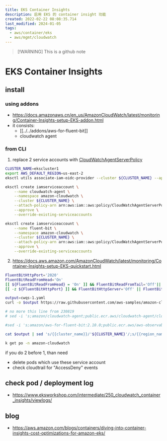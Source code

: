 ```yaml
---
title: EKS Container Insights
description: 启用 EKS 的 container insight 功能
created: 2022-02-22 08:08:35.714
last_modified: 2024-01-05
tags:
  - aws/container/eks
  - aws/mgmt/cloudwatch
---
```

> [!WARNING] This is a github note

# EKS Container Insights
## install
### using addons
- https://docs.amazonaws.cn/en_us/AmazonCloudWatch/latest/monitoring/Container-Insights-setup-EKS-addon.html
- it consists: 
    - [[../../addons/aws-for-fluent-bit]]
    - cloudwatch agent

### from CLI
1. replace 2 service accounts with [CloudWatchAgentServerPolicy](https://docs.aws.amazon.com/AmazonCloudWatch/latest/monitoring/Container-Insights-prerequisites.htm)
```sh
CLUSTER_NAME=ekscluster1
export AWS_DEFAULT_REGION=us-east-2
eksctl utils associate-iam-oidc-provider --cluster ${CLUSTER_NAME} --approve
```

```sh
eksctl create iamserviceaccount \
    --name cloudwatch-agent \
    --namespace amazon-cloudwatch \
    --cluster ${CLUSTER_NAME} \
    --attach-policy-arn arn:aws:iam::aws:policy/CloudWatchAgentServerPolicy \
    --approve \
    --override-existing-serviceaccounts

eksctl create iamserviceaccount \
    --name fluent-bit \
    --namespace amazon-cloudwatch \
    --cluster ${CLUSTER_NAME} \
    --attach-policy-arn arn:aws:iam::aws:policy/CloudWatchAgentServerPolicy \
    --approve \
    --override-existing-serviceaccounts

```

2. https://docs.aws.amazon.com/AmazonCloudWatch/latest/monitoring/Container-Insights-setup-EKS-quickstart.html
```sh
FluentBitHttpPort='2020'
FluentBitReadFromHead='On'
[[ ${FluentBitReadFromHead} = 'On' ]] && FluentBitReadFromTail='Off'|| FluentBitReadFromTail='On'
[[ -z ${FluentBitHttpPort} ]] && FluentBitHttpServer='Off' || FluentBitHttpServer='On'

output=cwqs-1.yaml
curl -o $output https://raw.githubusercontent.com/aws-samples/amazon-cloudwatch-container-insights/latest/k8s-deployment-manifest-templates/deployment-mode/daemonset/container-insights-monitoring/quickstart/cwagent-fluent-bit-quickstart.yaml 

# no more this line from 230819
# sed -i 's;amazon/cloudwatch-agent;public.ecr.aws/cloudwatch-agent/cloudwatch-agent;' $output

#sed -i 's;amazon/aws-for-fluent-bit:2.10.0;public.ecr.aws/aws-observability/aws-for-fluent-bit:2.28.0;' $output

cat $output | sed 's/{{cluster_name}}/'${CLUSTER_NAME}'/;s/{{region_name}}/'${AWS_DEFAULT_REGION}'/;s/{{http_server_toggle}}/"'${FluentBitHttpServer}'"/;s/{{http_server_port}}/"'${FluentBitHttpPort}'"/;s/{{read_from_head}}/"'${FluentBitReadFromHead}'"/;s/{{read_from_tail}}/"'${FluentBitReadFromTail}'"/' | kubectl apply -f - 

k get po -n amazon-cloudwatch

```

if you do 2 before 1, than need
- delete pods which use these service account
- check cloudtrail for "AccessDeny" events

## check pod / deployment log
- https://www.eksworkshop.com/intermediate/250_cloudwatch_container_insights/viewlogs/


## blog
- https://aws.amazon.com/blogs/containers/diving-into-container-insights-cost-optimizations-for-amazon-eks/


